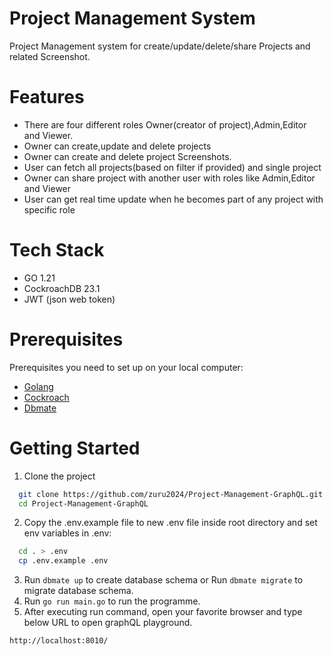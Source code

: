 
# Project Management System

Project Management system for create/update/delete/share Projects and related Screenshot.

# Features
- There are four different roles Owner(creator of project),Admin,Editor and Viewer.
- Owner can create,update and delete projects
- Owner can create and delete project Screenshots.
- User can fetch all projects(based on filter if provided) and single project 
- Owner can share project with another user with roles like Admin,Editor and Viewer
- User can get real time update when he becomes part of any project with specific role

# Tech Stack 
- GO 1.21
- CockroachDB 23.1
- JWT (json web token)

# Prerequisites

Prerequisites you need to set up on your local computer:

- [Golang](https://go.dev/doc/install)
- [Cockroach](https://www.cockroachlabs.com/docs/releases/)
- [Dbmate](https://github.com/amacneil/dbmate#installation)

# Getting Started

1. Clone the project

```bash
  git clone https://github.com/zuru2024/Project-Management-GraphQL.git
  cd Project-Management-GraphQL
```

2. Copy the .env.example file to new .env file inside root directory and set env variables in .env:

```bash
  cd . > .env
  cp .env.example .env
```

3. Run `dbmate up` to create database schema or Run `dbmate migrate` to migrate database schema.
4. Run `go run main.go` to run the programme.
5. After executing run command, open your favorite browser and type below URL to open graphQL playground.
```
http://localhost:8010/
```